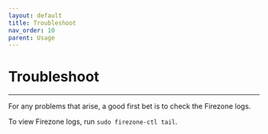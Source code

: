 ```yaml
---
layout: default
title: Troubleshoot
nav_order: 10
parent: Usage
---
```


# Troubleshoot

---

For any problems that arise, a good first bet is to check the Firezone logs.

To view Firezone logs, run `sudo firezone-ctl tail`.
